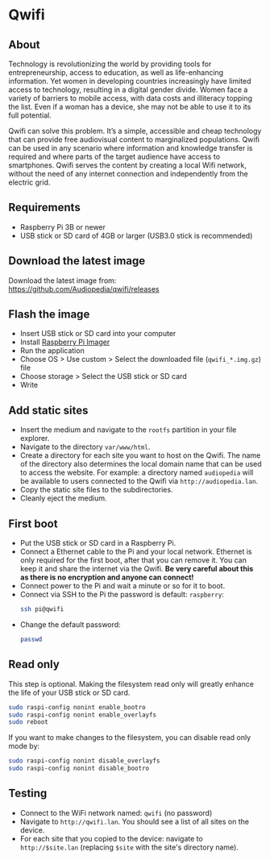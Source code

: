 # Qwifi

## About

Technology is revolutionizing the world by providing tools for entrepreneurship, access to education, as well as life-enhancing information. Yet women in developing countries increasingly have limited access to technology, resulting in a digital gender divide. Women face a variety of barriers to mobile access, with data costs and illiteracy topping the list. Even if a woman has a device, she may not be able to use it to its full potential. 

Qwifi can solve this problem. It’s a simple, accessible and cheap technology that can provide free audiovisual content to marginalized populations. Qwifi can be used in any scenario where information and knowledge transfer is required and where parts of the target audience have access to smartphones. Qwifi serves the content by creating a local Wifi network, without the need of any internet connection and independently from the electric grid. 

## Requirements

- Raspberry Pi 3B or newer
- USB stick or SD card of 4GB or larger (USB3.0 stick is recommended)

## Download the latest image

Download the latest image from: https://github.com/Audiopedia/qwifi/releases

## Flash the image

- Insert USB stick or SD card into your computer
- Install [Raspberry Pi Imager](https://www.raspberrypi.org/software/)
- Run the application
- Choose OS > Use custom > Select the downloaded file (`qwifi_*.img.gz`) file
- Choose storage > Select the USB stick or SD card
- Write

## Add static sites

- Insert the medium and navigate to the `rootfs` partition in your file explorer.
- Navigate to the directory `var/www/html`.
- Create a directory for each site you want to host on the Qwifi. The name of
  the directory also determines the local domain name that can be used to access
  the website. For example: a directory named `audiopedia` will be available to
  users connected to the Qwifi via `http://audiopedia.lan`.
- Copy the static site files to the subdirectories.
- Cleanly eject the medium.

## First boot

- Put the USB stick or SD card in a Raspberry Pi.
- Connect a Ethernet cable to the Pi and your local network. Ethernet is only
  required for the first boot, after that you can remove it. You can keep it and
  share the internet via the Qwifi. **Be very careful about this as there is
  no encryption and anyone can connect!**
- Connect power to the Pi and wait a minute or so for it to boot.
- Connect via SSH to the Pi the password is default: `raspberry`:
  ```bash
  ssh pi@qwifi
  ```
- Change the default password:
  ```bash
  passwd
  ```

## Read only

This step is optional. Making the filesystem read only will greatly enhance the
life of your USB stick or SD card.

```bash
sudo raspi-config nonint enable_bootro
sudo raspi-config nonint enable_overlayfs
sudo reboot
```

If you want to make changes to the filesystem, you can disable read only mode by:

```bash
sudo raspi-config nonint disable_overlayfs
sudo raspi-config nonint disable_bootro
```

## Testing

- Connect to the WiFi network named: `qwifi` (no password)
- Navigate to `http://qwifi.lan`. You should see a list of all sites on the device.
- For each site that you copied to the device: navigate to `http://$site.lan`
  (replacing `$site` with the site's directory name).
